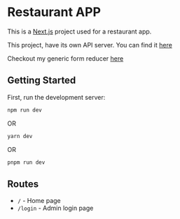 # Restaurant APP

This is a [Next.js](https://nextjs.org/) project used for a restaurant app.

This project, have its own API server. You can find it [here](https://github.com/Maxentr/restaurant-api)

Checkout my generic form reducer [here](/utils/formReducer.ts)

## Getting Started

First, run the development server:

```bash
npm run dev
```

OR

```bash
yarn dev
```

OR

```bash
pnpm run dev
```

## Routes

- `/` - Home page
- `/login` - Admin login page

